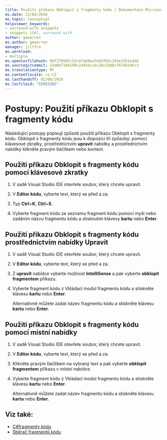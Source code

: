 ```yaml
---
title: Použití příkazu Obklopit s fragmenty kódu | Dokumentace Microsoftu
ms.date: 11/04/2016
ms.topic: conceptual
helpviewer_keywords:
- surround-with snippets
- snippets [C#], surround with
author: gewarren
ms.author: gewarren
manager: jillfra
ms.workload:
- multiple
ms.openlocfilehash: 0bf279502c52c47a68ea7eb5fb5c193e7d31e4d6
ms.sourcegitcommit: 21d667104199c2493accec20c2388cf674b195c3
ms.translationtype: MT
ms.contentlocale: cs-CZ
ms.lasthandoff: 02/08/2019
ms.locfileid: "55952265"
---
```

# <a name="how-to-use-surround-with-code-snippets"></a>Postupy: Použití příkazu Obklopit s fragmenty kódu

Následující postupy popisují způsob použití příkazu Obklopit s fragmenty kódu. Obklopit s fragmenty kódu jsou k dispozici tři způsoby: pomocí klávesové zkratky, prostřednictvím **upravit** nabídky a prostřednictvím nabídky klikněte pravým tlačítkem nebo kontext.

## <a name="to-use-surround-with-code-snippets-through-keyboard-shortcut"></a>Použití příkazu Obklopit s fragmenty kódu pomocí klávesové zkratky

1. V sadě Visual Studio IDE otevřete soubor, který chcete upravit.

1. V **Editor kódu**, vyberte text, který se před a za.

1. Typ **Ctrl**+**K**, **Ctrl**+**S**.

1. Vyberte fragment kódu ze seznamu fragment kódu pomocí myši nebo zadáním názvu fragmentu kódu a stisknutím klávesy **kartu** nebo **Enter**.

## <a name="to-use-surround-with-code-snippets-through-the-edit-menu"></a>Použití příkazu Obklopit s fragmenty kódu prostřednictvím nabídky Upravit

1. V sadě Visual Studio IDE otevřete soubor, který chcete upravit.

1. V **Editor kódu**, vyberte text, který se před a za.

1. Z **upravit** nabídce vyberte možnost **IntelliSense** a pak vyberte **obklopit fragmentem** příkazu.

1. Vyberte fragment kódu z Vkládací modul fragmentu kódu a stiskněte klávesu **kartu** nebo **Enter**.

     Alternativně můžete zadat název fragmentu kódu a stiskněte klávesu **kartu** nebo **Enter**.

## <a name="to-use-surround-with-code-snippets-through-the-context-menu"></a>Použití příkazu Obklopit s fragmenty kódu pomocí místní nabídky

1. V sadě Visual Studio IDE otevřete soubor, který chcete upravit.

1. V **Editor kódu**, vyberte text, který se před a za.

1. Klikněte pravým tlačítkem na vybraný text a pak vyberte **obklopit fragmentem** příkazu v místní nabídce.

1. Vyberte fragment kódu z Vkládací modul fragmentu kódu a stiskněte klávesu **kartu** nebo **Enter**.

     Alternativně můžete zadat název fragmentu kódu a stiskněte klávesu **kartu** nebo **Enter**.

## <a name="see-also"></a>Viz také:

- [C#fragmenty kódu](../ide/visual-csharp-code-snippets.md)
- [Sběrač fragmentů kódu](../ide/reference/code-snippet-picker.md)